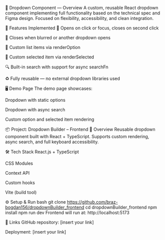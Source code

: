 🧩 Dropdown Component — Overview
A custom, reusable React dropdown component implementing full functionality based on the technical spec and Figma design. Focused on flexibility, accessibility, and clean integration.

🔧 Features Implemented
🔘 Opens on click or focus, closes on second click

🔄 Closes when blurred or another dropdown opens

🧩 Custom list items via renderOption

🎨 Custom selected item via renderSelected

🔍 Built-in search with support for async searchFn

♻️ Fully reusable — no external dropdown libraries used

🖥️ Demo Page
The demo page showcases:

Dropdown with static options

Dropdown with async search

Custom option and selected item rendering

📦 Project: Dropdown Builder – Frontend
🚀 Overview
Reusable dropdown component built with React + TypeScript. Supports custom rendering, async search, and full keyboard accessibility.

🛠 Tech Stack
React.js + TypeScript

CSS Modules

Context API

Custom hooks

Vite (build tool)

⚙️ Setup & Run
bash
git clone https://github.com/braz-bogdan156/dropdownBuilder_frontend
cd dropdownBuilder_frontend
npm install
npm run dev
Frontend will run at: http://localhost:5173

🔗 Links
GitHub repository: [insert your link]

Deployment: [insert your link]